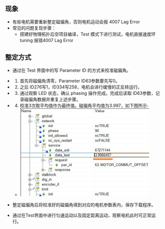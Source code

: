 ## 现象
- 有些电机需要重新整定磁偏角，否则电机运动会报 4007 Lag Error
- 常见的问题复现步骤：
    - 搭建好物理拓扑后空项目编译，Test 模式下进行测试，电机直接速度环 tuning 报错4007 Lag Error

## 整定方式
- 通过在 Test 界面中的写 Parameter ID 的方式来校准磁偏角。
- 1. 首先将磁偏角清零，Parameter ID63参数要先写0。
- 2. 之后 ID276写1，ID334写258，电机会进行缓慢的正反转运行。
- 3. 通过观察 LED 状态，确认 phasing 操作完成。完成后读取 ID63参数，记录磁偏角数据并重复上述步骤。
- 4. 校准3次取平均值作为最终值。磁偏角平均值为3.997，如下图所示:
    - ![](FILES/027如何重新整定电机磁偏角/image-20230627205030593.png)

- 整定磁偏角后将校准好的磁偏角填到对应的电机参数表内，保存下载程序。
- 通过在Test界面中进行匀速运动以及固定距离运动，观察电机此时可正常运行。